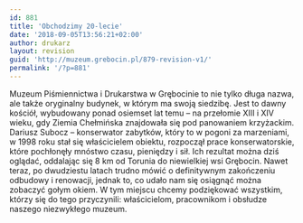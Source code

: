 ```yaml
---
id: 881
title: 'Obchodzimy 20-lecie'
date: '2018-09-05T13:56:21+02:00'
author: drukarz
layout: revision
guid: 'http://muzeum.grebocin.pl/879-revision-v1/'
permalink: '/?p=881'
---
```


Muzeum Piśmiennictwa i Drukarstwa w Grębocinie to nie tylko długa nazwa, ale także oryginalny budynek, w którym ma swoją siedzibę. Jest to dawny kościół, wybudowany ponad osiemset lat temu – na przełomie XIII i XIV wieku, gdy Ziemia Chełmińska znajdowała się pod panowaniem krzyżackim. Dariusz Subocz – konserwator zabytków, który to w pogoni za marzeniami, w 1998 roku stał się właścicielem obiektu, rozpoczął prace konserwatorskie, które pochłonęły mnóstwo czasu, pieniędzy i sił. Ich rezultat można dziś oglądać, oddalając się 8 km od Torunia do niewielkiej wsi Grębocin. Nawet teraz, po dwudziestu latach trudno mówić o definitywnym zakończeniu odbudowy i renowacji, jednak to, co udało nam się osiągnąć można zobaczyć gołym okiem. W tym miejscu chcemy podziękować wszystkim, którzy się do tego przyczynili: właścicielom, pracownikom i obsłudze naszego niezwykłego muzeum.